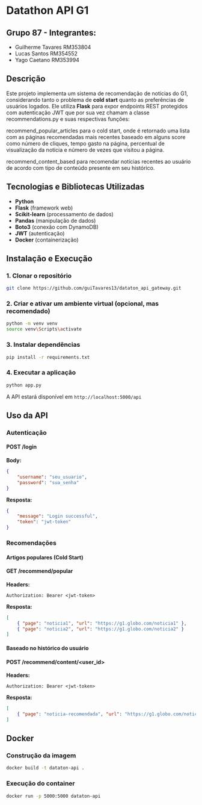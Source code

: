 # Datathon API G1

## Grupo 87 - Integrantes:
- Guilherme Tavares RM353804
- Lucas Santos RM354552
- Yago Caetano RM353994

## Descrição

Este projeto implementa um sistema de recomendação de notícias do G1, considerando tanto o problema de **cold start** quanto as preferências de usuários
logados. Ele utiliza **Flask** para expor endpoints REST protegidos com autenticação JWT que por sua vez chamam a classe recommendations.py e suas 
respectivas funções:

recommend_popular_articles para o cold start, onde é retornado uma lista com as páginas recomendadas mais recentes baseado em alguns score como 
número de cliques, tempo gasto na página, percentual de visualização da notícia e número de vezes que visitou a página.

recommend_content_based para recomendar notícias recentes ao usuário de acordo com tipo de conteúdo presente em seu histórico.

## Tecnologias e Bibliotecas Utilizadas

- **Python**
- **Flask** (framework web)
- **Scikit-learn** (processamento de dados)
- **Pandas** (manipulação de dados)
- **Boto3** (conexão com DynamoDB)
- **JWT** (autenticação)
- **Docker** (containerização)

## Instalação e Execução

### 1. Clonar o repositório

```bash
git clone https://github.com/guiTavares13/dataton_api_gateway.git
```

### 2. Criar e ativar um ambiente virtual (opcional, mas recomendado)

```bash
python -m venv venv
source venv\Scripts\activate
```

### 3. Instalar dependências

```bash
pip install -r requirements.txt
```

### 4. Executar a aplicação

```bash
python app.py
```

A API estará disponível em `http://localhost:5000/api`

## Uso da API

### **Autenticação**

#### **POST /login**

**Body:**

```json
{
    "username": "seu_usuario",
    "password": "sua_senha"
}
```

**Resposta:**

```json
{
    "message": "Login successful",
    "token": "jwt-token"
}
```

### **Recomendações**

#### **Artigos populares (Cold Start)**

#### **GET  /recommend/popular**

**Headers:**

```
Authorization: Bearer <jwt-token>
```
**Resposta:**

```json
[
    { "page": "noticia1", "url": "https://g1.globo.com/noticia1" },
    { "page": "noticia2", "url": "https://g1.globo.com/noticia2" }
]
```

#### **Baseado no histórico do usuário**

#### **POST   /recommend/content/<user_id>**

**Headers:**

```
Authorization: Bearer <jwt-token>
```

**Resposta:**

```json
[
    { "page": "noticia-recomendada", "url": "https://g1.globo.com/noticia-recomendada" }
]
```

## Docker

### Construção da imagem

```bash
docker build -t dataton-api .
```

### Execução do container

```bash
docker run -p 5000:5000 dataton-api
```
